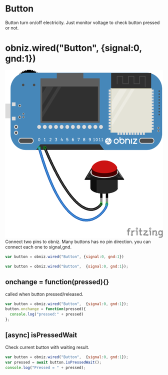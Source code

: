 # Button
Button turn on/off electricity. Just monitor voltage to check button pressed or not.

# obniz.wired("Button", {signal:0, gnd:1})

![photo of wired](./wired.png)
Connect two pins to obniz. Many buttons has no pin direction. you can connect each one to signal,gnd.

```Javascript
var button = obniz.wired("Button", {signal:0, gnd:1})
```


```Javascript
var button = obniz.wired("Button",  {signal:0, gnd:1});
```

## onchange = function(pressed){}
called when button pressed/released.

```Javascript
var button = obniz.wired("Button",  {signal:0, gnd:1});
button.onchange = function(pressed){
  console.log("pressed:" + pressed)
};
```

## [async] isPressedWait
Check current button with waiting result.
```Javascript
var button = obniz.wired("Button",  {signal:0, gnd:1});
var pressed = await button.isPressedWait();
console.log("Pressed = " + pressed);
```